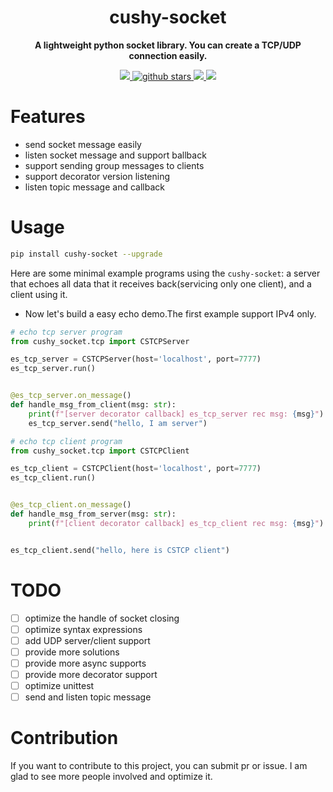 <h1 align="center">
    cushy-socket
</h1>
<p align="center">
  <strong>A lightweight python socket library. You can create a TCP/UDP connection easily.</strong>
</p>

<p align="center">
    <a target="_blank" href="">
        <img src="https://img.shields.io/badge/License-Apache%202.0-blue.svg?label=license" />
    </a>
   <a target="_blank" href=''>
        <img src="https://img.shields.io/github/stars/Undertone0809/cushy-socket.svg" alt="github stars"/>
   </a>
    <a target="_blank" href=''>
        <img src="https://static.pepy.tech/personalized-badge/broadcast-service?period=total&units=international_system&left_color=grey&right_color=blue&left_text=Downloads/Total"/>
   </a>
    <a target="_blank" href=''>
        <img src="https://static.pepy.tech/personalized-badge/broadcast-service?period=month&units=international_system&left_color=grey&right_color=blue&left_text=Downloads/Week"/>
   </a>
</p>


# Features
- send socket message easily
- listen socket message and support ballback
- support sending group messages to clients
- support decorator version listening
- listen topic message and callback


# Usage

```bash
pip install cushy-socket --upgrade 
```

Here are some minimal example programs using the `cushy-socket`: a server that echoes all data that it receives back(servicing only one client), and a client using it.

- Now let's build a easy echo demo.The first example support IPv4 only.

```python
# echo tcp server program
from cushy_socket.tcp import CSTCPServer

es_tcp_server = CSTCPServer(host='localhost', port=7777)
es_tcp_server.run()


@es_tcp_server.on_message()
def handle_msg_from_client(msg: str):
    print(f"[server decorator callback] es_tcp_server rec msg: {msg}")
    es_tcp_server.send("hello, I am server")
```

```python
# echo tcp client program
from cushy_socket.tcp import CSTCPClient

es_tcp_client = CSTCPClient(host='localhost', port=7777)
es_tcp_client.run()


@es_tcp_client.on_message()
def handle_msg_from_server(msg: str):
    print(f"[client decorator callback] es_tcp_client rec msg: {msg}")


es_tcp_client.send("hello, here is CSTCP client")
```



# TODO
- [ ] optimize the handle of socket closing
- [ ] optimize syntax expressions
- [ ] add UDP server/client support
- [ ] provide more solutions
- [ ] provide more async supports
- [ ] provide more decorator support
- [ ] optimize unittest
- [ ] send and listen topic message

# Contribution
If you want to contribute to this project, you can submit pr or issue. I am glad to see more people involved and optimize it.
